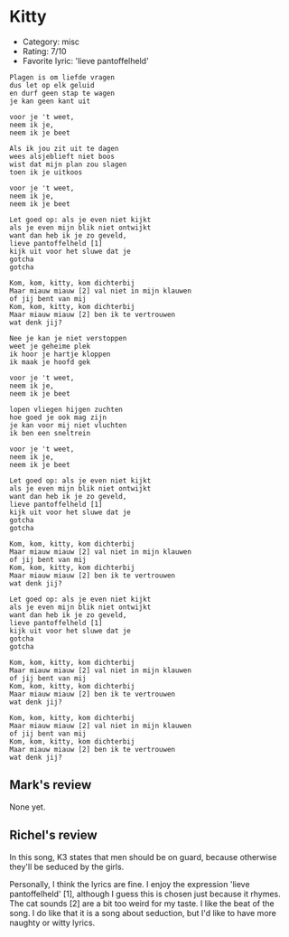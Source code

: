 # Kitty

 * Category: misc 
 * Rating: 7/10
 * Favorite lyric: 'lieve pantoffelheld'

```
Plagen is om liefde vragen
dus let op elk geluid
en durf geen stap te wagen
je kan geen kant uit

voor je 't weet,
neem ik je,
neem ik je beet

Als ik jou zit uit te dagen
wees alsjeblieft niet boos
wist dat mijn plan zou slagen
toen ik je uitkoos

voor je 't weet,
neem ik je,
neem ik je beet

Let goed op: als je even niet kijkt
als je even mijn blik niet ontwijkt
want dan heb ik je zo geveld,
lieve pantoffelheld [1]
kijk uit voor het sluwe dat je
gotcha
gotcha

Kom, kom, kitty, kom dichterbij
Maar miauw miauw [2] val niet in mijn klauwen
of jij bent van mij
Kom, kom, kitty, kom dichterbij
Maar miauw miauw [2] ben ik te vertrouwen
wat denk jij?

Nee je kan je niet verstoppen
weet je geheime plek
ik hoor je hartje kloppen
ik maak je hoofd gek

voor je 't weet,
neem ik je,
neem ik je beet

lopen vliegen hijgen zuchten
hoe goed je ook mag zijn
je kan voor mij niet vluchten
ik ben een sneltrein

voor je 't weet,
neem ik je,
neem ik je beet

Let goed op: als je even niet kijkt
als je even mijn blik niet ontwijkt
want dan heb ik je zo geveld,
lieve pantoffelheld [1]
kijk uit voor het sluwe dat je
gotcha
gotcha

Kom, kom, kitty, kom dichterbij
Maar miauw miauw [2] val niet in mijn klauwen
of jij bent van mij
Kom, kom, kitty, kom dichterbij
Maar miauw miauw [2] ben ik te vertrouwen
wat denk jij?

Let goed op: als je even niet kijkt
als je even mijn blik niet ontwijkt
want dan heb ik je zo geveld,
lieve pantoffelheld [1]
kijk uit voor het sluwe dat je
gotcha
gotcha

Kom, kom, kitty, kom dichterbij
Maar miauw miauw [2] val niet in mijn klauwen
of jij bent van mij
Kom, kom, kitty, kom dichterbij
Maar miauw miauw [2] ben ik te vertrouwen
wat denk jij?

Kom, kom, kitty, kom dichterbij
Maar miauw miauw [2] val niet in mijn klauwen
of jij bent van mij
Kom, kom, kitty, kom dichterbij
Maar miauw miauw [2] ben ik te vertrouwen
wat denk jij?
```

## Mark's review

None yet.

## Richel's review

In this song, K3 states that men should be on guard, because otherwise they'll be seduced by the girls.

Personally, I think the lyrics are fine. I enjoy the expression 'lieve
pantoffelheld' [1], although I guess this is chosen just because it
rhymes. The cat sounds [2] are a bit too weird for my taste. I like the
beat of the song. I do like that it is a song about seduction, but I'd
like to have more naughty or witty lyrics.